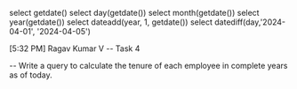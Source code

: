 select getdate()
select day(getdate())
select month(getdate())
select year(getdate())
select dateadd(year, 1, getdate())
select datediff(day,'2024-04-01', '2024-04-05')

[5:32 PM] Ragav Kumar V
-- Task 4

-- Write a query to calculate the tenure of each employee in complete years as of today.